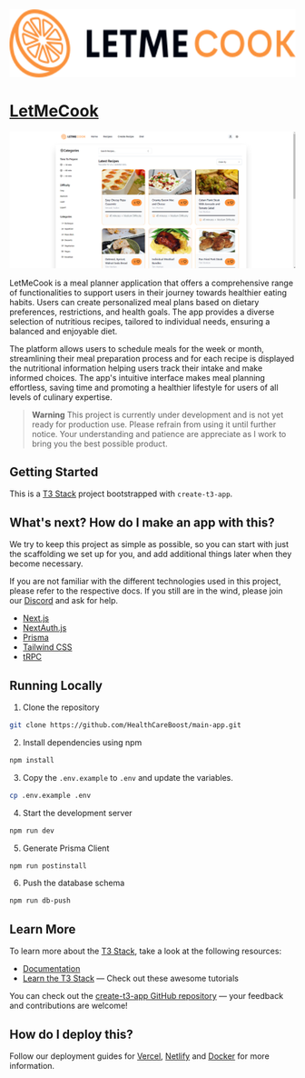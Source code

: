 <div align="center">
  <a href="https://github.com/HealthCareBoost/main-app">
    <img src="public/assets/cook.png" alt="letmecook-logo-white" height="120">
  </a>
</div>

# [LetMeCook](https://main-app-ruby.vercel.app/)

[![LetMeCook](/public/demo.png)](https://main-app-ruby.vercel.app/)

LetMeCook is a meal planner application that offers a comprehensive range of functionalities to support users in their journey towards healthier eating habits. Users can create personalized meal plans based on dietary preferences, restrictions, and health goals. The app provides a diverse selection of nutritious recipes, tailored to individual needs, ensuring a balanced and enjoyable diet.

The platform allows users to schedule meals for the week or month, streamlining their meal preparation process and for each recipe is displayed the nutritional information helping users track their intake and make informed choices.
The app's intuitive interface makes meal planning effortless, saving time and promoting a healthier lifestyle for users of all levels of culinary expertise.

> **Warning**
> This project is currently under development and is not yet ready for production use. Please refrain from using it until further notice.
> Your understanding and patience are appreciate as I work to bring you the best possible product.

## Getting Started

This is a [T3 Stack](https://create.t3.gg/) project bootstrapped with `create-t3-app`.

## What's next? How do I make an app with this?

We try to keep this project as simple as possible, so you can start with just the scaffolding we set up for you, and add additional things later when they become necessary.

If you are not familiar with the different technologies used in this project, please refer to the respective docs. If you still are in the wind, please join our [Discord](https://t3.gg/discord) and ask for help.

- [Next.js](https://nextjs.org)
- [NextAuth.js](https://next-auth.js.org)
- [Prisma](https://prisma.io)
- [Tailwind CSS](https://tailwindcss.com)
- [tRPC](https://trpc.io)

## Running Locally

1. Clone the repository

```bash
git clone https://github.com/HealthCareBoost/main-app.git
```

2. Install dependencies using npm

```bash
npm install
```

3. Copy the `.env.example` to `.env` and update the variables.

```bash
cp .env.example .env
```

4. Start the development server

```bash
npm run dev
```

5. Generate Prisma Client

```bash
npm run postinstall
```

6. Push the database schema

```bash
npm run db-push
```

## Learn More

To learn more about the [T3 Stack](https://create.t3.gg/), take a look at the following resources:

- [Documentation](https://create.t3.gg/)
- [Learn the T3 Stack](https://create.t3.gg/en/faq#what-learning-resources-are-currently-available) — Check out these awesome tutorials

You can check out the [create-t3-app GitHub repository](https://github.com/t3-oss/create-t3-app) — your feedback and contributions are welcome!

## How do I deploy this?

Follow our deployment guides for [Vercel](https://create.t3.gg/en/deployment/vercel), [Netlify](https://create.t3.gg/en/deployment/netlify) and [Docker](https://create.t3.gg/en/deployment/docker) for more information.
